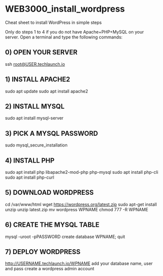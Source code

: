 # WEB3000_install_wordpress
Cheat sheet to install WordPress in simple steps

Only do steps 1 to 4 if you do not have Apache+PHP+MySQL on your server.
Open a terminal and type the following commands:

## 0) OPEN YOUR SERVER
ssh root@USER.techlaunch.io

## 1) INSTALL APACHE2
sudo apt update
sudo apt install apache2

## 2) INSTALL MYSQL
sudo apt install mysql-server

## 3) PICK A MYSQL PASSWORD
sudo mysql_secure_installation

## 4) INSTALL PHP
sudo apt install php libapache2-mod-php php-mysql
sudo apt install php-cli
sudo apt install php-curl

## 5) DOWNLOAD WORDPRESS
cd /var/www/html
wget https://wordpress.org/latest.zip
sudo apt-get install unzip
unzip latest.zip
mv wordpress WPNAME
chmod 777 -R WPNAME

## 6) CREATE THE MYSQL TABLE
mysql -uroot -pPASSWORD
create database WPNAME;
quit

## 7) DEPLOY WORDPRESS
http://USERNAME.techlaunch.io/WPNAME
add your database name, user and pass
create a wordpress admin account
